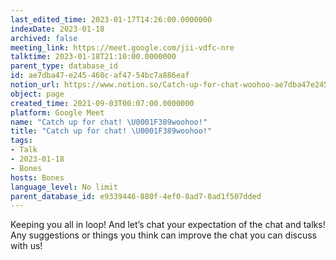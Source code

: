 ```yaml
---
last_edited_time: 2023-01-17T14:26:00.0000000
indexDate: 2023-01-18
archived: false
meeting_link: https://meet.google.com/jii-vdfc-nre
talktime: 2023-01-18T21:10:00.0000000
parent_type: database_id
id: ae7dba47-e245-460c-af47-54bc7a886eaf
notion_url: https://www.notion.so/Catch-up-for-chat-woohoo-ae7dba47e245460caf4754bc7a886eaf
object: page
created_time: 2021-09-03T00:07:00.0000000
platform: Google Meet
name: "Catch up for chat! \U0001F389woohoo!"
title: "Catch up for chat! \U0001F389woohoo!"
tags:
- Talk
- 2023-01-18
- Bones
hosts: Bones
language_level: No limit
parent_database_id: e9339446-880f-4ef0-8ad7-8ad1f507dded
---
```


Keeping you all in loop! And let’s chat your expectation of the chat and talks!
Any suggestions or things you think can improve the chat you can discuss with us!





